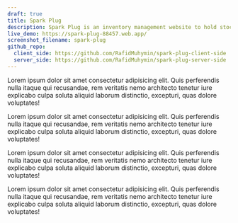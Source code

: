 ```yaml
---
draft: true
title: Spark Plug
description: Spark Plug is an inventory management website to hold stock for electric cars
live_demo: https://spark-plug-88457.web.app/
screenshot_filename: spark-plug
github_repo:
  client_side: https://github.com/RafidMuhymin/spark-plug-client-side
  server_side: https://github.com/RafidMuhymin/spark-plug-server-side
---
```


Lorem ipsum dolor sit amet consectetur adipisicing elit. Quis perferendis nulla itaque qui recusandae, rem veritatis nemo architecto tenetur iure explicabo culpa soluta aliquid laborum distinctio, excepturi, quas dolore voluptates!

Lorem ipsum dolor sit amet consectetur adipisicing elit. Quis perferendis nulla itaque qui recusandae, rem veritatis nemo architecto tenetur iure explicabo culpa soluta aliquid laborum distinctio, excepturi, quas dolore voluptates!

Lorem ipsum dolor sit amet consectetur adipisicing elit. Quis perferendis nulla itaque qui recusandae, rem veritatis nemo architecto tenetur iure explicabo culpa soluta aliquid laborum distinctio, excepturi, quas dolore voluptates!

Lorem ipsum dolor sit amet consectetur adipisicing elit. Quis perferendis nulla itaque qui recusandae, rem veritatis nemo architecto tenetur iure explicabo culpa soluta aliquid laborum distinctio, excepturi, quas dolore voluptates!
